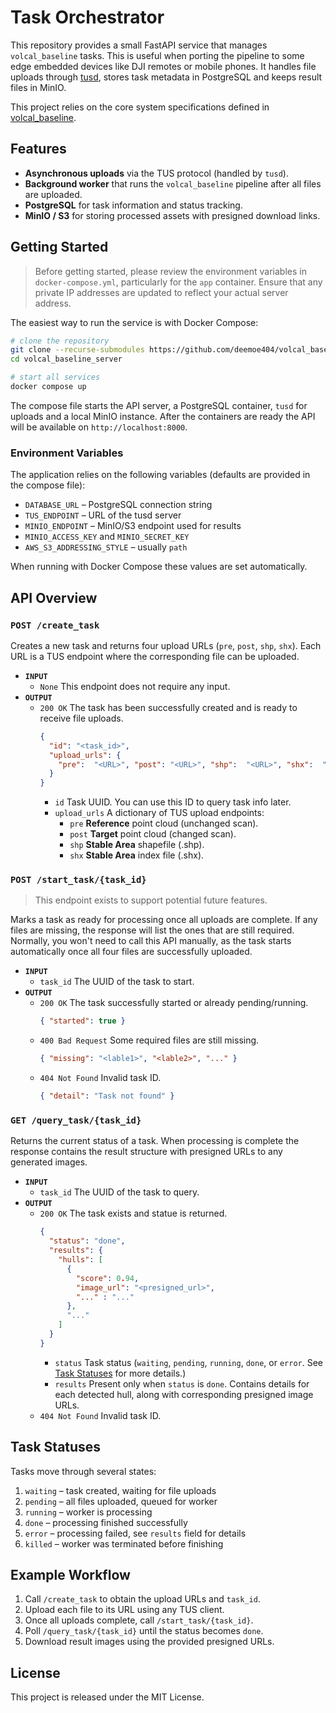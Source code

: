 # Task Orchestrator

This repository provides a small FastAPI service that manages `volcal_baseline` tasks. 
This is useful when porting the pipeline to some edge embedded devices like DJI remotes or 
mobile phones. It handles file uploads through [tusd](https://github.com/tus/tusd), stores 
task metadata in PostgreSQL and keeps result files in MinIO.

This project relies on the core system specifications defined in [volcal_baseline](https://github.com/deemoe404/volcal_baseline).

## Features

- **Asynchronous uploads** via the TUS protocol (handled by `tusd`).
- **Background worker** that runs the `volcal_baseline` pipeline after all files are uploaded.
- **PostgreSQL** for task information and status tracking.
- **MinIO / S3** for storing processed assets with presigned download links.

## Getting Started

> Before getting started, please review the environment variables in `docker-compose.yml`,
> particularly for the `app` container. Ensure that any private IP addresses are updated
> to reflect your actual server address.

The easiest way to run the service is with Docker Compose:

```bash
# clone the repository
git clone --recurse-submodules https://github.com/deemoe404/volcal_baseline_server.git
cd volcal_baseline_server

# start all services
docker compose up
```

The compose file starts the API server, a PostgreSQL container, `tusd` for uploads and a
local MinIO instance.  After the containers are ready the API will be available on
`http://localhost:8000`.

### Environment Variables

The application relies on the following variables (defaults are provided in the compose
file):

- `DATABASE_URL` – PostgreSQL connection string
- `TUS_ENDPOINT` – URL of the tusd server
- `MINIO_ENDPOINT` – MinIO/S3 endpoint used for results
- `MINIO_ACCESS_KEY` and `MINIO_SECRET_KEY`
- `AWS_S3_ADDRESSING_STYLE` – usually `path`

When running with Docker Compose these values are set automatically.

## API Overview

### `POST /create_task`
Creates a new task and returns four upload URLs (`pre`, `post`, `shp`, `shx`).  Each URL is a
TUS endpoint where the corresponding file can be uploaded.
- **`INPUT`**
  - `None` This endpoint does not require any input.
- **`OUTPUT`**
  - `200 OK` The task has been successfully created and is ready to receive file uploads.
    ```json
    {
      "id": "<task_id>",
      "upload_urls": {
        "pre":  "<URL>", "post": "<URL>", "shp":  "<URL>", "shx":  "<URL>"
      }
    }
    ```
    - `id` Task UUID. You can use this ID to query task info later.
    - `upload_urls` A dictionary of TUS upload endpoints:
      - `pre` **Reference** point cloud (unchanged scan).
      - `post` **Target** point cloud (changed scan).
      - `shp` **Stable Area** shapefile (.shp).
      - `shx` **Stable Area** index file (.shx).

### `POST /start_task/{task_id}`
>This endpoint exists to support potential future features.

Marks a task as ready for processing once all uploads are complete.  If any files are missing, the response will list the ones that are still required.
Normally, you won't need to call this API manually, as the task starts automatically once all four files are successfully uploaded.
- **`INPUT`**
  - `task_id` The UUID of the task to start.
- **`OUTPUT`**
  - `200 OK` The task successfully started or already pending/running.
    ```json
    { "started": true }
    ```
  - `400 Bad Request` Some required files are still missing.
    ```json
    { "missing": "<lable1>", "<lable2>", "..." }
    ```
  - `404 Not Found` Invalid task ID.
    ```json
    { "detail": "Task not found" }
    ```

### `GET /query_task/{task_id}`
Returns the current status of a task.  When processing is complete the response contains the
result structure with presigned URLs to any generated images.
- **`INPUT`**
  - `task_id` The UUID of the task to query.
- **`OUTPUT`**
  - `200 OK` The task exists and statue is returned.
    ```json
    {
      "status": "done",
      "results": {
        "hulls": [
          {
            "score": 0.94,
            "image_url": "<presigned_url>",
            "..." : "..."
          },
          "..."
        ]
      }
    }
    ```
    - `status` Task status (`waiting`, `pending`, `running`, `done`, or `error`. See [Task Statuses](#task-statuses) for more details.)
    - `results` Present only when `status` is `done`. Contains details for each detected hull, along with corresponding presigned image URLs.
  - `404 Not Found` Invalid task ID.

## Task Statuses

Tasks move through several states:

1. `waiting` – task created, waiting for file uploads
2. `pending` – all files uploaded, queued for worker
3. `running` – worker is processing
4. `done` – processing finished successfully
5. `error` – processing failed, see `results` field for details
6. `killed` – worker was terminated before finishing

## Example Workflow

1. Call `/create_task` to obtain the upload URLs and `task_id`.
2. Upload each file to its URL using any TUS client.
3. Once all uploads complete, call `/start_task/{task_id}`.
4. Poll `/query_task/{task_id}` until the status becomes `done`.
5. Download result images using the provided presigned URLs.

## License

This project is released under the MIT License.
